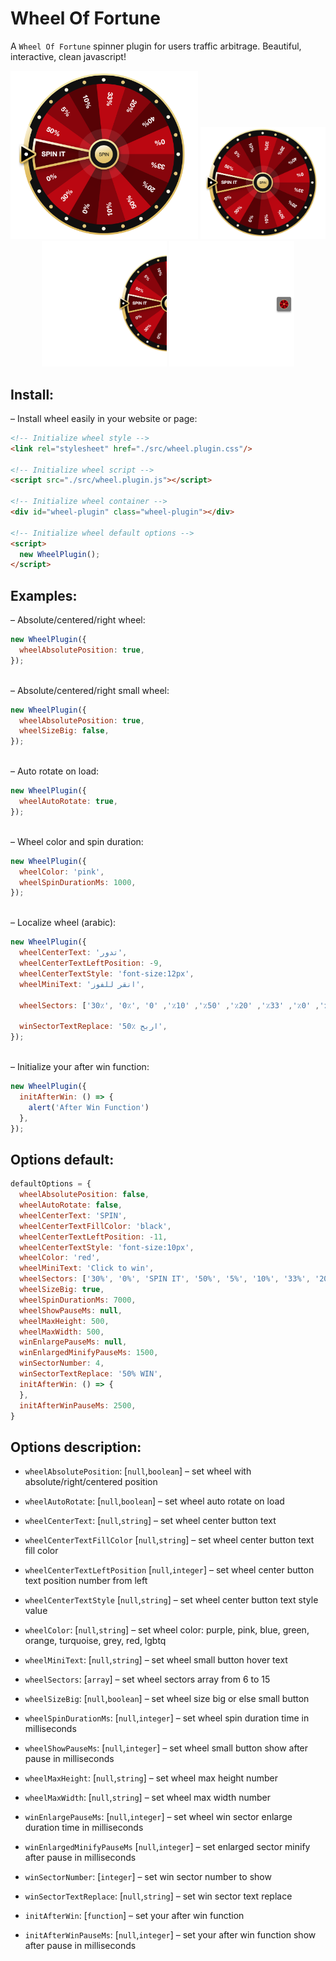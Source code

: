 # Wheel Of Fortune

A `Wheel Of Fortune` spinner plugin for users traffic arbitrage. Beautiful, interactive, clean javascript!

<div style="text-align: center;"><img src="https://raw.githubusercontent.com/homcenco/plugins-wheel-of-fortune/main/docs/wheel-big.png" width="300px" alt="">
<img src="https://raw.githubusercontent.com/homcenco/plugins-wheel-of-fortune/main/docs/wheel-big.png" width="200px" alt="">
<img src="https://raw.githubusercontent.com/homcenco/plugins-wheel-of-fortune/main/docs/wheel-absolute-big.png" width="200px" alt="">
<img src="https://raw.githubusercontent.com/homcenco/plugins-wheel-of-fortune/main/docs/wheel-absolute-small.png" width="200px" alt=""></div>

## Install:

– Install wheel easily in your website or page:

```html
<!-- Initialize wheel style -->
<link rel="stylesheet" href="./src/wheel.plugin.css"/>

<!-- Initialize wheel script -->
<script src="./src/wheel.plugin.js"></script>

<!-- Initialize wheel container -->
<div id="wheel-plugin" class="wheel-plugin"></div>

<!-- Initialize wheel default options -->
<script>
  new WheelPlugin();
</script>
```

## Examples:

– Absolute/centered/right wheel:

```js
new WheelPlugin({
  wheelAbsolutePosition: true,
});
```

<br>
– Absolute/centered/right small wheel:

```js
new WheelPlugin({
  wheelAbsolutePosition: true,
  wheelSizeBig: false,
});
```

<br>
– Auto rotate on load:

```js
new WheelPlugin({
  wheelAutoRotate: true,
});
```

<br>
– Wheel color and spin duration:

```js
new WheelPlugin({
  wheelColor: 'pink',
  wheelSpinDurationMs: 1000,
});
```

<br>
– Localize wheel (arabic):

```js
new WheelPlugin({
  wheelCenterText: 'تدور',
  wheelCenterTextLeftPosition: -9,
  wheelCenterTextStyle: 'font-size:12px',
  wheelMiniText: 'انقر للفوز',

  wheelSectors: ['30٪', '0٪', 'تدور', '50٪', '5٪', '10٪', '33٪', '20٪', '40٪', '0٪', '33٪', '20٪', '50٪', '10٪', '0٪'],

  winSectorTextReplace: 'اربح ٪50',
});
```

<br>
– Initialize your after win function:

```js
new WheelPlugin({
  initAfterWin: () => {
    alert('After Win Function')
  },
});
```

## Options default:

```js
defaultOptions = {
  wheelAbsolutePosition: false,
  wheelAutoRotate: false,
  wheelCenterText: 'SPIN',
  wheelCenterTextFillColor: 'black',
  wheelCenterTextLeftPosition: -11,
  wheelCenterTextStyle: 'font-size:10px',
  wheelColor: 'red',
  wheelMiniText: 'Click to win',
  wheelSectors: ['30%', '0%', 'SPIN IT', '50%', '5%', '10%', '33%', '20%', '40%', '0%', '33%', '20%', '50%', '10%', '0%'],
  wheelSizeBig: true,
  wheelSpinDurationMs: 7000,
  wheelShowPauseMs: null,
  wheelMaxHeight: 500,
  wheelMaxWidth: 500,
  winEnlargePauseMs: null,
  winEnlargedMinifyPauseMs: 1500,
  winSectorNumber: 4,
  winSectorTextReplace: '50% WIN',
  initAfterWin: () => {
  },
  initAfterWinPauseMs: 2500,
}
```

## Options description:

- `wheelAbsolutePosition`: [`null`,`boolean`] – set wheel with absolute/right/centered position
- `wheelAutoRotate`: [`null`,`boolean`] – set wheel auto rotate on load
- `wheelCenterText`: [`null`,`string`] – set wheel center button text
- `wheelCenterTextFillColor` [`null`,`string`] – set wheel center button text fill color
- `wheelCenterTextLeftPosition` [`null`,`integer`] – set wheel center button text position number from left
- `wheelCenterTextStyle` [`null`,`string`] – set wheel center button text style value
- `wheelColor`: [`null`,`string`] – set wheel color: purple, pink, blue, green, orange, turquoise, grey, red, lgbtq
- `wheelMiniText`: [`null`,`string`] – set wheel small button hover text
- `wheelSectors`: [`array`] – set wheel sectors array from 6 to 15
- `wheelSizeBig`: [`null`,`boolean`] – set wheel size big or else small button
- `wheelSpinDurationMs`: [`null`,`integer`] – set wheel spin duration time in milliseconds
- `wheelShowPauseMs`: [`null`,`integer`] – set wheel small button show after pause in milliseconds
- `wheelMaxHeight`: [`null`,`string`] – set wheel max height number
- `wheelMaxWidth`: [`null`,`string`] – set wheel max width number

- `winEnlargePauseMs`: [`null`,`integer`] – set wheel win sector enlarge duration time in milliseconds
- `winEnlargedMinifyPauseMs` [`null`,`integer`] – set enlarged sector minify after pause in milliseconds
- `winSectorNumber`: [`integer`] – set win sector number to show
- `winSectorTextReplace`: [`null`,`string`] – set win sector text replace

- `initAfterWin`: [`function`] – set your after win function
- `initAfterWinPauseMs`: [`null`,`integer`] – set your after win function show after pause in milliseconds
